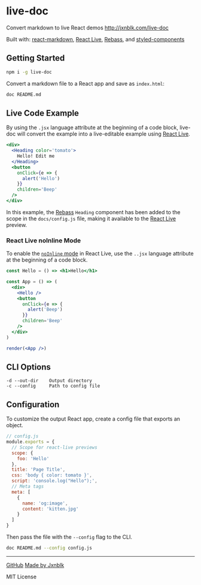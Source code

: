 
# live-doc

Convert markdown to live React demos <http://jxnblk.com/live-doc>

Built with: [react-markdown][0], [React Live][1], [Rebass][2], and [styled-components][3]

<a class='twitter-share-button'
  href='https://twitter.com/intent/tweet?text=Convert%20markdown%20to%20live%20React%20demos'>
</a>


## Getting Started

```sh
npm i -g live-doc
```

Convert a markdown file to a React app and save as `index.html`:

```sh
doc README.md
```

## Live Code Example

By using the `.jsx` language attribute at the beginning of a code block,
live-doc will convert the example into a live-editable example using [React Live][1].

```.jsx
<div>
  <Heading color='tomato'>
    Hello! Edit me
  </Heading>
  <button
    onClick={e => {
      alert('Hello')
    }}
    children='Beep'
  />
</div>
```

In this example, the [Rebass][2] `Heading` component has been added to the scope in the `docs/config.js` file,
making it available to the [React Live][1] preview.

### React Live noInline Mode

To enable the [`noInline` mode](https://github.com/FormidableLabs/react-live#liveprovider-)
in React Live, use the `..jsx` language attribute at the beginning of a code block.

```..jsx
const Hello = () => <h1>Hello</h1>

const App = () => (
  <div>
    <Hello />
    <button
      onClick={e => {
        alert('Beep')
      }}
      children='Beep'
    />
  </div>
)

render(<App />)
```


## CLI Options

```
-d --out-dir    Output directory
-c --config     Path to config file
```


## Configuration

To customize the output React app, create a config file that exports an object.

```js
// config.js
module.exports = {
  // Scope for react-live previews
  scope: {
    foo: 'Hello'
  },
  title: 'Page Title',
  css: 'body { color: tomato }',
  script: 'console.log("Hello");',
  // Meta tags
  meta: [
    {
      name: 'og:image',
      content: 'kitten.jpg'
    }
  ]
}
```

Then pass the file with the `--config` flag to the CLI.

```sh
doc README.md --config config.js
```

---

[GitHub](https://github.com/jxnblk/live-doc)
[Made by Jxnblk](http://jxnblk.com)

MIT License

[0]: https://github.com/rexxars/react-markdown
[1]: https://github.com/FormidableLabs/react-live
[2]: https://github.com/jxnblk/rebass
[3]: https://github.com/styled-components/styled-components
